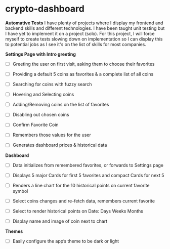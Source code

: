# crypto-dashboard


**Automative Tests**
I have plenty of projects where I display my frontend and backend skills and different technologies.  I have been taught unit testing but I have yet to implement it on a project (solo). For this project, I will force myself to create tests slowing down on implementation so I can display this to potential jobs as I see it's on the list of skills for most companies. 

**Settings Page with Intro greeting**

- [ ] Greeting the user on first visit, asking them to choose their favorites

- [ ] Providing a default 5 coins as favorites & a complete list of all coins

- [ ] Searching for coins with fuzzy search

- [ ] Hovering and Selecting coins

- [ ] Adding/Removing coins on the list of favorites

- [ ] Disabling out chosen coins

- [ ] Confirm Favorite Coin

- [ ] Remembers those values for the user

- [ ] Generates dashboard prices & historical data

**Dashboard**

- [ ] Data initializes from remembered favorites, or forwards to Settings page

- [ ] Displays 5 major Cards for first 5 favorites and compact Cards for next 5

- [ ] Renders a line chart for the 10 historical points on current favorite symbol

- [ ] Select coins changes and re-fetch data, remembers current favorite

- [ ] Select to render historical points on Date: Days Weeks Months

- [ ] Display name and image of coin next to chart

**Themes**

- [ ] Easily configure the app’s theme to be dark or light
